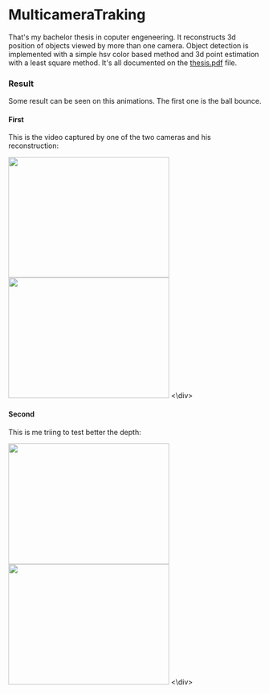 # MulticameraTraking
That's my bachelor thesis in coputer engeneering. It reconstructs 3d position of objects viewed by more than one camera. Object detection is implemented with a simple hsv color based method and 3d point estimation with a least square method.
It's all documented on the [thesis.pdf](https://github.com/MarioBonse/multicamera3DMotionReconstruction/blob/master/thesis.pdf) file.
### Result
Some result can be seen on this animations.
The first one is the ball bounce.
#### First
This is the video captured by one of the two cameras and his reconstruction:<br/>

<div>
<img src="https://github.com/MarioBonse/multicamera3DMotionReconstruction/blob/master/Experiment2Video.gif" width="320" height="240" />
<img src="https://github.com/MarioBonse/multicamera3DMotionReconstruction/blob/master/Experiment2.gif" width="320" height="240" />
<\div>
  
#### Second
This is me triing to test better the depth:<br/>

<div>
<img src="https://github.com/MarioBonse/multicamera3DMotionReconstruction/blob/master/experiment1Video.gif" width="320" height="240" />
<img src="https://github.com/MarioBonse/multicamera3DMotionReconstruction/blob/master/Experiment1.gif" width="320" height="240" />
<\div>
